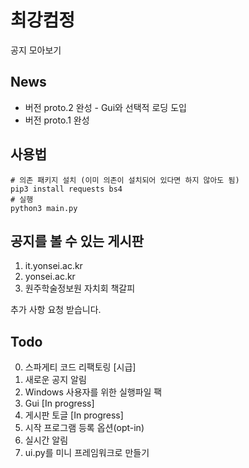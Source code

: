 # 최강컴정
공지 모아보기

## News
* 버전 proto.2 완성 - Gui와 선택적 로딩 도입
* 버전 proto.1 완성

## 사용법
```
# 의존 패키지 설치 (이미 의존이 설치되어 있다면 하지 않아도 됨)
pip3 install requests bs4
# 실행
python3 main.py
```

## 공지를 볼 수 있는 게시판
1. it.yonsei.ac.kr
2. yonsei.ac.kr
3. 원주학술정보원 자치회 책갈피

추가 사항 요청 받습니다.

## Todo
0. 스파게티 코드 리팩토링 [시급]
1. 새로운 공지 알림
2. Windows 사용자를 위한 실행파일 팩
3. Gui [In progress]
4. 게시판 토글 [In progress]
5. 시작 프로그램 등록 옵션(opt-in)
6. 실시간 알림
7. ui.py를 미니 프레임워크로 만들기
